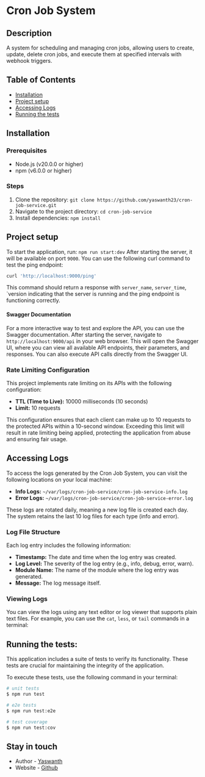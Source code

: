 # Cron Job System

## Description

A system for scheduling and managing cron jobs, allowing users to create, update, delete cron jobs, and execute them at specified intervals with webhook triggers.

## Table of Contents

- [Installation](#installation)
- [Project setup](#project-setup)
- [Accessing Logs](#accessing-logs)
- [Running the tests](#running-the-tests)

## Installation

### Prerequisites

- Node.js (v20.0.0 or higher)
- npm (v6.0.0 or higher)

### Steps

1. Clone the repository: `git clone https://github.com/yaswanth23/cron-job-service.git`
2. Navigate to the project directory: `cd cron-job-service`
3. Install dependencies: `npm install`

## Project setup

To start the application, run: `npm run start:dev`
After starting the server, it will be available on port `9000`. You can use the following curl command to test the ping endpoint:

```bash
curl 'http://localhost:9000/ping'
```

This command should return a response with `server_name`, `server_time`, `version indicating that the server is running and the ping endpoint is functioning correctly.

#### Swagger Documentation

For a more interactive way to test and explore the API, you can use the Swagger documentation. After starting the server, navigate to `http://localhost:9000/api` in your web browser. This will open the Swagger UI, where you can view all available API endpoints, their parameters, and responses. You can also execute API calls directly from the Swagger UI.

### Rate Limiting Configuration

This project implements rate limiting on its APIs with the following configuration:

- **TTL (Time to Live):** 10000 milliseconds (10 seconds)
- **Limit:** 10 requests

This configuration ensures that each client can make up to 10 requests to the protected APIs within a 10-second window. Exceeding this limit will result in rate limiting being applied, protecting the application from abuse and ensuring fair usage.

## Accessing Logs

To access the logs generated by the Cron Job System, you can visit the following locations on your local machine:

- **Info Logs:** `~/var/logs/cron-job-service/cron-job-service-info.log`
- **Error Logs:** `~/var/logs/cron-job-service/cron-job-service-error.log`

These logs are rotated daily, meaning a new log file is created each day. The system retains the last 10 log files for each type (info and error).

### Log File Structure

Each log entry includes the following information:

- **Timestamp:** The date and time when the log entry was created.
- **Log Level:** The severity of the log entry (e.g., info, debug, error, warn).
- **Module Name:** The name of the module where the log entry was generated.
- **Message:** The log message itself.

### Viewing Logs

You can view the logs using any text editor or log viewer that supports plain text files. For example, you can use the `cat`, `less`, or `tail` commands in a terminal:

## Running the tests:

This application includes a suite of tests to verify its functionality. These tests are crucial for maintaining the integrity of the application.

To execute these tests, use the following command in your terminal:

```bash
# unit tests
$ npm run test

# e2e tests
$ npm run test:e2e

# test coverage
$ npm run test:cov
```

## Stay in touch

- Author - [Yaswanth](https://github.com/yaswanth23)
- Website - [Github](https://github.com/yaswanth23)
